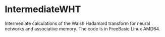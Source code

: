 # IntermediateWHT
Intermediate calculations of the Walsh Hadamard transform for neural networks and associative memory.
The code is in FreeBasic Linux AMD64.
